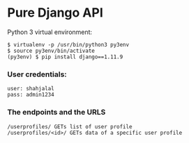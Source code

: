 # Pure Django API

Python 3 virtual environment:
```
$ virtualenv -p /usr/bin/python3 py3env
$ source py3env/bin/activate
(py3env) $ pip install django==1.11.9
```

### User credentials:
```
user: shahjalal
pass: admin1234
```

### The endpoints and the URLS

```
/userprofiles/ GETs list of user profile
/userprofiles/<id>/ GETs data of a specific user profile
```